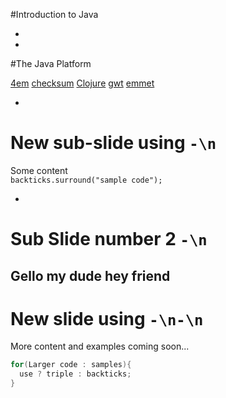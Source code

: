 #Introduction to Java


-
-
#The Java Platform

[4em](https://www.w3schools.com/CSSref/css_units.asp) [checksum](https://en.wikipedia.org/wiki/Checksum) [Clojure](https://clojure.org/) [gwt](http://www.gwtproject.org/) [emmet](http://emmet.io/)

-
# New sub-slide using `-\n`

Some content  
`backticks.surround("sample code");`


-

# Sub Slide number 2 `-\n`
Gello my dude
hey friend 
-

 
# New slide using `-\n-\n`

More content and examples coming soon...

```Java
for(Larger code : samples){
  use ? triple : backticks;
}
```

